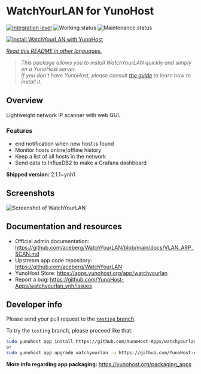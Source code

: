 <!--
N.B.: This README was automatically generated by <https://github.com/YunoHost/apps/tree/master/tools/readme_generator>
It shall NOT be edited by hand.
-->

# WatchYourLAN for YunoHost

[![Integration level](https://apps.yunohost.org/badge/integration/watchyourlan)](https://ci-apps.yunohost.org/ci/apps/watchyourlan/)
![Working status](https://apps.yunohost.org/badge/state/watchyourlan)
![Maintenance status](https://apps.yunohost.org/badge/maintained/watchyourlan)

[![Install WatchYourLAN with YunoHost](https://install-app.yunohost.org/install-with-yunohost.svg)](https://install-app.yunohost.org/?app=watchyourlan)

*[Read this README in other languages.](./ALL_README.md)*

> *This package allows you to install WatchYourLAN quickly and simply on a YunoHost server.*  
> *If you don't have YunoHost, please consult [the guide](https://yunohost.org/install) to learn how to install it.*

## Overview

Lightweight network IP scanner with web GUI.

### Features

- end notification when new host is found
- Monitor hosts online/offline history
- Keep a list of all hosts in the network
- Send data to InfluxDB2 to make a Grafana dashboard


**Shipped version:** 2.1.1~ynh1

## Screenshots

![Screenshot of WatchYourLAN](./doc/screenshots/Screenshot.png)

## Documentation and resources

- Official admin documentation: <https://github.com/aceberg/WatchYourLAN/blob/main/docs/VLAN_ARP_SCAN.md>
- Upstream app code repository: <https://github.com/aceberg/WatchYourLAN>
- YunoHost Store: <https://apps.yunohost.org/app/watchyourlan>
- Report a bug: <https://github.com/YunoHost-Apps/watchyourlan_ynh/issues>

## Developer info

Please send your pull request to the [`testing` branch](https://github.com/YunoHost-Apps/watchyourlan_ynh/tree/testing).

To try the `testing` branch, please proceed like that:

```bash
sudo yunohost app install https://github.com/YunoHost-Apps/watchyourlan_ynh/tree/testing --debug
or
sudo yunohost app upgrade watchyourlan -u https://github.com/YunoHost-Apps/watchyourlan_ynh/tree/testing --debug
```

**More info regarding app packaging:** <https://yunohost.org/packaging_apps>
